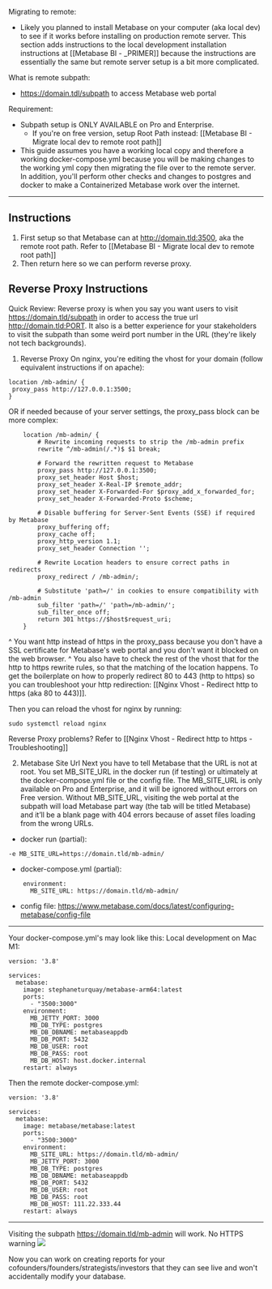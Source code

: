 Migrating to remote:
- Likely you planned to install Metabase on your computer (aka local dev) to see if it works before installing on production remote server. This section adds instructions to the local development installation instructions at [[Metabase BI - _PRIMER]] because the instructions are essentially the same but remote server setup is a bit more complicated.

What is remote subpath:
- https://domain.tdl/subpath to access Metabase web portal

Requirement:
- Subpath setup is ONLY AVAILABLE on Pro and Enterprise.
	- If you're on free version, setup Root Path instead: [[Metabase BI - Migrate local dev to remote root path]]
- This guide assumes you have a working local copy and therefore a working docker-compose.yml because you will be making changes to the working yml copy then migrating the file over to the remote server. In addition, you'll perform other checks and changes to postgres and docker to make a Containerized Metabase work over the internet.

---

## Instructions

1. First setup so that Metabase can at http://domain.tld:3500, aka the remote root path. Refer to [[Metabase BI - Migrate local dev to remote root path]]
2. Then return here so we can perform reverse proxy.

## Reverse Proxy Instructions
Quick Review: Reverse proxy is when you say you want users to visit https://domain.tld/subpath in order to access the true url http://domain.tld:PORT. It also is a better experience for your stakeholders to visit the subpath than some weird port number in the URL (they're likely not tech backgrounds).

1. Reverse Proxy
On nginx, you're editing the vhost for your domain (follow equivalent instructions if on apache):  
```  
location /mb-admin/ {  
 proxy_pass http://127.0.0.1:3500;
}  
```  

OR if needed because of your server settings, the proxy_pass block can be more complex:
```
    location /mb-admin/ {
        # Rewrite incoming requests to strip the /mb-admin prefix
        rewrite ^/mb-admin(/.*)$ $1 break;

        # Forward the rewritten request to Metabase
        proxy_pass http://127.0.0.1:3500;
        proxy_set_header Host $host;
        proxy_set_header X-Real-IP $remote_addr;
        proxy_set_header X-Forwarded-For $proxy_add_x_forwarded_for;
        proxy_set_header X-Forwarded-Proto $scheme;

        # Disable buffering for Server-Sent Events (SSE) if required by Metabase
        proxy_buffering off;
        proxy_cache off;
        proxy_http_version 1.1;
        proxy_set_header Connection '';

        # Rewrite Location headers to ensure correct paths in redirects
        proxy_redirect / /mb-admin/;

        # Substitute 'path=/' in cookies to ensure compatibility with /mb-admin
        sub_filter 'path=/' 'path=/mb-admin/';
        sub_filter_once off;
        return 301 https://$host$request_uri;
    }
```

^ You want http instead of https in the proxy_pass because you don't have a SSL certificate for Metabase's web portal and you don't want it blocked on the web browser.
^ You also have to check the rest of the vhost that for the http to https rewrite rules, so that the matching of the location happens. To get the boilerplate on how to properly redirect 80 to 443 (http to https) so you can troubleshoot your http redirection: [[Nginx Vhost - Redirect http to https (aka 80 to 443)]].

Then you can reload the vhost for nginx by running:  
```  
sudo systemctl reload nginx  
```

Reverse Proxy problems? Refer to [[Nginx Vhost - Redirect http to https - Troubleshooting]]

2. Metabase Site Url
Next you have to tell Metabase that the URL is not at root. You set MB_SITE_URL in the docker run (if testing) or ultimately at the docker-compose.yml file or the config file. The MB_SITE_URL is only available on Pro and Enterprise, and it will be ignored without errors on Free version. Without MB_SITE_URL, visiting the web portal at the subpath will load Metabase part way (the tab will be titled Metabase) and it’ll be a blank page with 404 errors because of asset files loading from the wrong URLs.

- docker run (partial):
```
-e MB_SITE_URL=https://domain.tld/mb-admin/
```

- docker-compose.yml (partial):
```
    environment:
      MB_SITE_URL: https://domain.tld/mb-admin/
```

- config file:
  https://www.metabase.com/docs/latest/configuring-metabase/config-file

---

Your docker-compose.yml's may look like this:
Local development on Mac M1:
```
version: '3.8'  
  
services:  
  metabase:  
    image: stephaneturquay/metabase-arm64:latest  
    ports:  
      - "3500:3000"  
    environment:  
      MB_JETTY_PORT: 3000  
      MB_DB_TYPE: postgres  
      MB_DB_DBNAME: metabaseappdb  
      MB_DB_PORT: 5432  
      MB_DB_USER: root  
      MB_DB_PASS: root  
      MB_DB_HOST: host.docker.internal  
    restart: always
```

Then the remote docker-compose.yml:
```
version: '3.8'  
  
services:  
  metabase:  
    image: metabase/metabase:latest  
    ports:  
      - "3500:3000"  
    environment:  
      MB_SITE_URL: https://domain.tld/mb-admin/
      MB_JETTY_PORT: 3000  
      MB_DB_TYPE: postgres  
      MB_DB_DBNAME: metabaseappdb  
      MB_DB_PORT: 5432  
      MB_DB_USER: root  
      MB_DB_PASS: root  
      MB_DB_HOST: 111.22.333.44  
    restart: always
```

---

Visiting the subpath https://domain.tld/mb-admin will work. No HTTPS warning
![](kpGeM4p.png)

Now you can work on creating reports for your cofounders/founders/strategists/investors that they can see live and won't accidentally modify your database.
